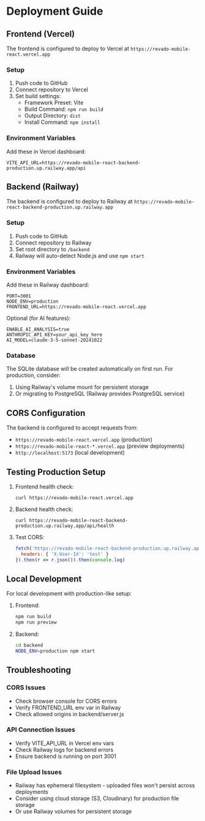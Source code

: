 # Deployment Guide

## Frontend (Vercel)

The frontend is configured to deploy to Vercel at `https://revado-mobile-react.vercel.app`

### Setup
1. Push code to GitHub
2. Connect repository to Vercel
3. Set build settings:
   - Framework Preset: Vite
   - Build Command: `npm run build`
   - Output Directory: `dist`
   - Install Command: `npm install`

### Environment Variables
Add these in Vercel dashboard:
```
VITE_API_URL=https://revado-mobile-react-backend-production.up.railway.app/api
```

## Backend (Railway)

The backend is configured to deploy to Railway at `https://revado-mobile-react-backend-production.up.railway.app`

### Setup
1. Push code to GitHub
2. Connect repository to Railway
3. Set root directory to `/backend`
4. Railway will auto-detect Node.js and use `npm start`

### Environment Variables
Add these in Railway dashboard:
```
PORT=3001
NODE_ENV=production
FRONTEND_URL=https://revado-mobile-react.vercel.app
```

Optional (for AI features):
```
ENABLE_AI_ANALYSIS=true
ANTHROPIC_API_KEY=your_api_key_here
AI_MODEL=claude-3-5-sonnet-20241022
```

### Database
The SQLite database will be created automatically on first run. For production, consider:
1. Using Railway's volume mount for persistent storage
2. Or migrating to PostgreSQL (Railway provides PostgreSQL service)

## CORS Configuration

The backend is configured to accept requests from:
- `https://revado-mobile-react.vercel.app` (production)
- `https://revado-mobile-react-*.vercel.app` (preview deployments)
- `http://localhost:5173` (local development)

## Testing Production Setup

1. Frontend health check:
   ```
   curl https://revado-mobile-react.vercel.app
   ```

2. Backend health check:
   ```
   curl https://revado-mobile-react-backend-production.up.railway.app/api/health
   ```

3. Test CORS:
   ```javascript
   fetch('https://revado-mobile-react-backend-production.up.railway.app/api/health', {
     headers: { 'X-User-Id': 'test' }
   }).then(r => r.json()).then(console.log)
   ```

## Local Development

For local development with production-like setup:

1. Frontend:
   ```bash
   npm run build
   npm run preview
   ```

2. Backend:
   ```bash
   cd backend
   NODE_ENV=production npm start
   ```

## Troubleshooting

### CORS Issues
- Check browser console for CORS errors
- Verify FRONTEND_URL env var in Railway
- Check allowed origins in backend/server.js

### API Connection Issues
- Verify VITE_API_URL in Vercel env vars
- Check Railway logs for backend errors
- Ensure backend is running on port 3001

### File Upload Issues
- Railway has ephemeral filesystem - uploaded files won't persist across deployments
- Consider using cloud storage (S3, Cloudinary) for production file storage
- Or use Railway volumes for persistent storage